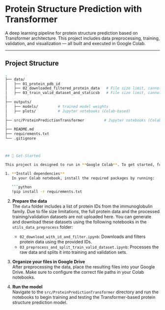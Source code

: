 # Protein Structure Prediction with Transformer

A deep learning pipeline for protein structure prediction based on Transformer architecture. This project includes data preprocessing, training, validation, and visualization — all built and executed in Google Colab.

---

## Project Structure

```bash
.
├── data/                        
│   ├── 01_protein_pdb_id
│   ├── 02_downloaded_filtered_protein_data   # File size limit, cannot upload
│   ├── 03_train_valid_dataset_and_staticsb   # File size limit, cannot upload
│
├── outputs/                            
│   ├── models/         # trained model weights
│   ├── plots/          # Jupyter notebooks (Colab-based)
│
├── src/ProteinPredictionTransformer         # Jupyter notebooks (Colab-based)                     
│
├── README.md
├── requirements.txt
└── .gitignore



## 🚀 Get Started

This project is designed to run in **Google Colab**. To get started, follow these steps:

1. **Install dependencies**  
   In your Colab notebook, install the required packages by running:
   
   ```python
   !pip install -r requirements.txt
   ```

2. **Prepare the data**  
   The `data` folder includes a list of protein IDs from the immunoglobulin family. Due to file size limitations, the full protein data and the processed training/validation datasets are not uploaded here.
   You can generate and download these datasets using the following notebooks in the `utils_data_preprocess` folder:
   
   - `02_download_with_id_and_filter.ipynb`: Downloads and filters protein data using the provided IDs.
   - `03_preprocess_and_split_train_valid_dataset.ipynb`: Processes the raw data and splits it into training and validation sets.

3. **Organize your files in Google Drive**  
   After preprocessing the data, place the resulting files into your Google Drive. Make sure to configure the correct file paths in your Colab notebooks.

4. **Run the model**  
   Navigate to the `src/ProteinPredictionTransformer` directory and run the notebooks to begin training and testing the Transformer-based protein structure prediction model.



